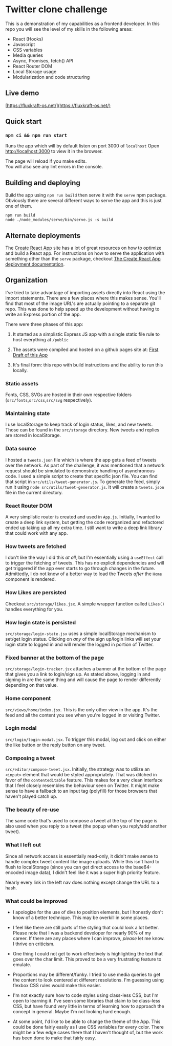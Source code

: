 # Twitter clone challenge

This is a demonstration of my capabilities as a frontend developer.
In this repo you will see the level of my skills in the following
areas:

- React (Hooks)
- Javascript
- CSS variables
- Media queries
- Async, Promises, fetch() API
- React Router DOM
- Local Storage usage
- Modularization and code structuring

## Live demo
[https://fluxkraft-os.net/](https://fluxkraft-os.net/)

## Quick start

### `npm ci && npm run start`

Runs the app which will by default listen on port 3000 of `localhost`
Open [http://localhost:3000](http://localhost:3000) to view it in the browser.

The page will reload if you make edits.\
You will also see any lint errors in the console.

## Building and deploying

Build the app using `npm run build` then serve it with the `serve` npm package.
Obviously there are several different ways to serve the app and this is just one of them.

```
npm run build
node ./node_modules/serve/bin/serve.js -s build
```

## Alternate deployments

The [Create React App](https://create-react-app.dev/) site has a lot of great resources on how to optimize and build a React app.
For instructions on how to serve the application with something other than the `serve` package,
checkout [The Create React App deployment documentation](https://create-react-app.dev/docs/deployment/).


## Organization

I've tried to take advantage of importing assets directly into React using the import
statements. There are a few places where this makes sense. You'll find that most of
the image URL's are actually pointing to a separate git repo. This was done to help
speed up the development without having to write an Express portion of the app.

There were three phases of this app:

1. It started as a simplistic Express JS app with a single static file rule to host everything at `/public`

2. The assets were compiled and hosted on a github pages site at: [First Draft of this App](https://wmerfalen.github.io/clones/)

3. It's final form: this repo with build instructions and the ability to run this locally.

### Static assets

Fonts, CSS, SVGs are hosted in their own respective folders (`src/fonts`,`src/css`,`src/svg` respectively).

### Maintaining state

I use localStorage to keep track of login status, likes, and new tweets.
Those can be found in the `src/storage` directory.
New tweets and replies are stored in localStorage.

### Data source

I hosted a `tweets.json` file which is where the app gets a feed of tweets over the network.
As part of the challenge, it was mentioned that a network request should be simulated to
demonstrate handling of asynchronous code. I used a simple script to create that specific
json file. You can find that script in `src/utils/tweet-generator.js`. To generate the
feed, simply run it using `node src/utils/tweet-generator.js`. It will create a `tweets.json`
file in the current directory.

### React Router DOM

A very simplistic router is created and used in `App.js`. Initially, I wanted to create
a deep link system, but getting the code reorganized and refactored ended up taking up
all my extra time. I still want to write a deep link library that could work with any
app.

### How tweets are fetched

I don't like the way I did this _at all_, but I'm essentially using a `useEffect` call
to trigger the fetching of tweets. This has no explicit dependencies and will get triggered
if the app ever starts to go through changes in the future. Admittedly, I do not know
of a better way to load the Tweets _after_ the `Home` component is rendered.

### How Likes are persisted

Checkout `src/storage/likes.jsx`. A simple wrapper function called `Likes()` handles
everything for you.

### How login state is persisted

`src/storage/login-state.jsx` uses a simple localStorage mechanism to set/get
login status. Clicking on _any_ of the sign up/login links will set your login
state to logged in and will render the logged in portion of Twitter.

### Fixed banner at the bottom of the page

`src/storage/login-tracker.jsx` attaches a banner at the bottom of the page that
gives you a link to login/sign up. As stated above, logging in and signing in are
the same thing and will cause the page to render differently depending on that value.

### Home component

`src/views/home/index.jsx`. This is the only other view in the app. It's the feed and
all the content you see when you're logged in or visiting Twitter.

### Login modal

`src/login/login-modal.jsx`. To trigger this modal, log out and click on either the
like button or the reply button on any tweet.

### Composing a tweet

`src/editor/compose-tweet.jsx`. Initially, the strategy was to utilize an `<input>` element
that would be styled appropriately. That was ditched in favor of the `contenteditable`
feature. This makes for a very clean interface that I feel closely resembles the behaviour
seen on Twitter. It might make sense to have a fallback to an input tag (polyfill) for those
browsers that haven't played catch up.

### The beauty of re-use

The same code that's used to compose a tweet at the top of the page is also used when you
reply to a tweet (the popup when you reply/add another tweet).

### What I left out

Since all network access is essentially read-only, it didn't make sense to handle complex
tweet content like image uploads. While this isn't hard to flush to localStorage (since you
can get direct access to the base64-encoded image data), I didn't feel like it was a super
high priority feature.

Nearly every link in the left nav does nothing except change the URL to a hash.

### What could be improved

-   I apologize for the use of divs to position elements, but I honestly don't know of a better
    technique. This may be overkill in some places.

-   I feel like there are still parts of the styling that could look a lot better. Please note that I
    was a backend developer for nearly 90% of my career. If there are any places where I can improve,
    _please_ let me know. I thrive on criticism.

-   One thing I could not get to work effectively is highlighting the text that goes over the char limit.
    This proved to be a very frustrating feature to emulate.

-   Proportions may be different/funky. I tried to use media queries to get the content to look centered
    at different resolutions. I'm guessing using flexbox CSS rules would make this easier.

-   I'm not exactly sure how to code styles using class-less CSS, but I'm open to learning it. I've seen
    some libraries that claim to be class-less CSS, but have found very little in terms of learning
    how to approach the concept in general. Maybe I'm not looking hard enough.

-   At some point, I'd like to be able to change the theme of the App. This could be done fairly easily
    as I use CSS variables for every color. There might be a few edge cases there that I haven't thought
    of, but the work has been done to make that fairly easy.

